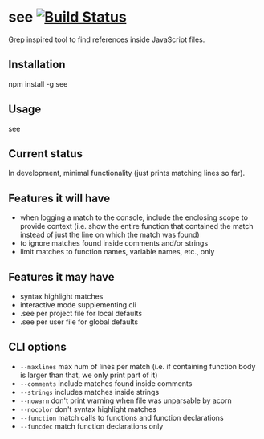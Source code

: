 # see [![Build Status](https://secure.travis-ci.org/thlorenz/see.png)](http://travis-ci.org/thlorenz/see)

[Grep](http://en.wikipedia.org/wiki/Grep) inspired tool to find references inside JavaScript files.

## Installation

  npm install -g see

## Usage

  see <search-term>

## Current status

In development, minimal functionality (just prints matching lines so far).

## Features it will have

- when logging a match to the console, include the enclosing scope to provide context (i.e. show the entire function
	that contained the match instead of just the line on which the match was found)
- to ignore matches found inside comments and/or strings
- limit matches to function names, variable names, etc., only

## Features it may have

- syntax highlight matches
- interactive mode supplementing cli
- .see per project file for local defaults
- .see per user file for global defaults

## CLI options

- `--maxlines` max num of lines per match (i.e. if containing function body is larger than that, we only print part of it)
- `--comments` include matches found inside comments
- `--strings` includes matches inside strings
- `--nowarn` don't print warning when file was unparsable by acorn
- `--nocolor` don't syntax highlight matches 
- `--function` match calls to functions and function declarations
- `--funcdec` match function declarations only

